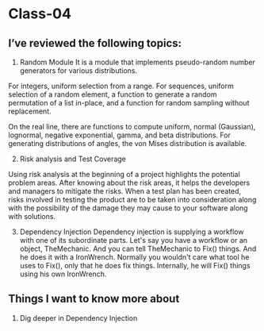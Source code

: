 # Class-04
## I’ve reviewed the following topics:

1. Random Module
It is a module that implements pseudo-random number generators for various distributions.

For integers, uniform selection from a range. For sequences, uniform selection of a random element, a function to generate a random permutation of a list in-place, and a function for random sampling without replacement.

On the real line, there are functions to compute uniform, normal (Gaussian), lognormal, negative exponential, gamma, and beta distributions. For generating distributions of angles, the von Mises distribution is available.

2. Risk analysis and Test Coverage

Using risk analysis at the beginning of a project highlights the potential problem areas. After knowing about the risk areas, it helps the developers and managers to mitigate the risks. When a test plan has been created, risks involved in testing the product are to be taken into consideration along with the possibility of the damage they may cause to your software along with solutions.


3. Dependency Injection
Dependency injection is supplying a workflow with one of its subordinate parts.
Let's say you have a workflow or an object, TheMechanic. And you can tell TheMechanic to Fix() things. And he does it with a IronWrench. Normally you wouldn't care what tool he uses to Fix(), only that he does fix things. Internally, he will Fix() things using his own IronWrench.


## Things I want to know more about
1. Dig deeper in Dependency Injection